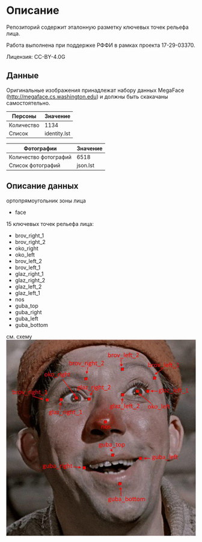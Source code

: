 ﻿# Описание

Репозиторий содержит эталонную разметку ключевых точек рельефа лица.

Работа выполнена при поддержке РФФИ в рамках проекта 17-29-03370.

Лицензия: CC-BY-4.0G

## Данные

Оригинальные изображения принадлежат набору данных MegaFace (http://megaface.cs.washington.edu) и должны быть скакачаны самостоятельно.

Персоны | Значение
--- | --- 
Количество  | 1134
Список  | identity.lst

Фотографии | Значение
--- | --- 
Количество фотографий | 6518
Список фотографий | json.lst

## Описание данных

ортопрямоугольник зоны лица
* face

15 ключевых точек рельефа лица:
* brov_right_1
* brov_right_2
* oko_right
* oko_left
* brov_left_2
* brov_left_1
* glaz_right_1
* glaz_right_2
* glaz_left_2
* glaz_left_1
* nos
* guba_top
* guba_right
* guba_left
* guba_bottom

см. схему ![Face Points Schema](./schema.png)